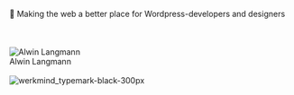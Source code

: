 👋 Making the web a better place for Wordpress-developers and designers<br><br><br><br>
![Alwin Langmann](https://user-images.githubusercontent.com/108790717/200320690-063f3746-4289-48c6-9323-29e1e874f6d4.png)
<br><span>Alwin Langmann</span><br>
<br>
![werkmind_typemark-black-300px](https://user-images.githubusercontent.com/108790717/200322791-aba15e9d-92cc-4de3-a5b4-a8d0786890b1.png)
